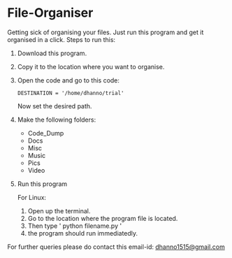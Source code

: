 # File-Organiser
Getting sick of organising your files. Just run this program and get it organised in a click.
Steps to run this:
 1) Download this program.
 2) Copy it to the location where you want to organise.
 3) Open the code and go to this code:
 
        DESTINATION = '/home/dhanno/trial'
    
    Now set the desired path.
    
 4) Make the following folders:
       - Code_Dump
       - Docs
       - Misc
       - Music
       - Pics
       - Video
 
 5) Run this program
   
      For Linux:
       1. Open up the terminal.
       2. Go to the location where the program file is located.
       3. Then type ' python filename.py '
       4. the program should run immediatedly.
    
       
For further queries please do contact this email-id: dhanno1515@gmail.com        
